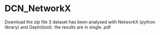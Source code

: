# DCN_NetworkX
Download the zip file
3 dataset has been analysed with NetworkX (python library) and Gephi(tool).
the results are in single .pdf
